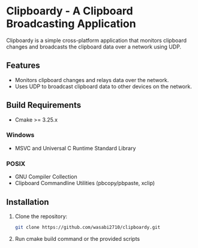 # Clipboardy - A Clipboard Broadcasting Application

Clipboardy is a simple cross-platform application that monitors clipboard changes and broadcasts the clipboard data over a network using UDP. 

## Features

- Monitors clipboard changes and relays data over the network.
- Uses UDP to broadcast clipboard data to other devices on the network.

## Build Requirements
- Cmake >= 3.25.x
  
### Windows
- MSVC and Universal C Runtime Standard Library

### POSIX
- GNU Compiler Collection
- Clipboard Commandline Utilities (pbcopy/pbpaste, xclip)

## Installation

1. Clone the repository:
   ```bash
   git clone https://github.com/wasabi2710/clipboardy.git
2. Run cmake build command or the provided scripts
